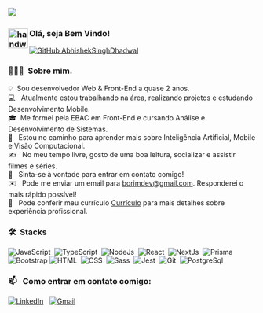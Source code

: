 <a href="https://borim-portfolio.vercel.app/" target="_blank"><img src="https://imgur.com/rwdSFSc.png" /></a> &nbsp;

### <img alt="handwavegif" src="https://user-images.githubusercontent.com/39513876/112366216-8cfe7400-8cfe-11eb-8116-7d3dbae20e97.gif" width='40' align="left"/> Olá, seja Bem Vindo!
[![GitHub AbhishekSinghDhadwal](https://img.shields.io/github/followers/guilhermeborim?label=follow&style=social)](https://github.com/guilhermeborim)&nbsp;

### 👨🏻‍💻 &nbsp;Sobre mim.

💡&nbsp; Sou desenvolvedor Web & Front-End a quase 2 anos.\
💻 &nbsp; Atualmente estou trabalhando na área, realizando projetos e estudando Desenvolvimento Mobile.\
🎓&nbsp; Me formei pela EBAC em Front-End e cursando Análise e Desenvolvimento de Sistemas.\
🌱 &nbsp; Estou no caminho para aprender mais sobre Inteligência Artificial, Mobile e Visão Computacional.\
✍️ &nbsp; No meu tempo livre, gosto de uma boa leitura, socializar e assistir filmes e séries.\
💬 &nbsp; Sinta-se à vontade para entrar em contato comigo!\
✉️ &nbsp; Pode me enviar um email para borimdev@gmail.com. Responderei o mais rápido possível!\
📄 &nbsp; Pode conferir meu currículo [Currículo](https://drive.google.com/file/d/1DAm9Xuk0H9u1AL_t9i0-xH5sDrDphD-5/view?usp=sharing) para mais detalhes sobre experiência profissional.


### 🛠 &nbsp;Stacks

![JavaScript](https://img.shields.io/badge/-JavaScript-05122A?style=flat&logo=javascript)&nbsp;
![TypeScript](https://img.shields.io/badge/-TypeScript-05122A?style=flat&logo=typescript)&nbsp;
![NodeJs](https://img.shields.io/badge/-Node.js-05122A?style=flat&logo=node.js)&nbsp;
![React](https://img.shields.io/badge/-React-05122A?style=flat&logo=react)&nbsp;
![NextJs](https://img.shields.io/badge/-Next.js-05122A?style=flat&logo=next.js)&nbsp;
![Prisma](https://img.shields.io/badge/-Prisma-05122A?style=flat&logo=prisma)&nbsp;
![Bootstrap](https://img.shields.io/badge/-Bootstrap-05122A?style=flat&logo=bootstrap&logoColor=563D7C)
![HTML](https://img.shields.io/badge/-HTML-05122A?style=flat&logo=HTML5)&nbsp;
![CSS](https://img.shields.io/badge/-CSS-05122A?style=flat&logo=CSS3&logoColor=1572B6)&nbsp;
![Sass](https://img.shields.io/badge/-Sass-05122A?style=flat&logo=sass)&nbsp;
![Jest](https://img.shields.io/badge/-Jest-05122A?style=flat&logo=jest)&nbsp;
![Git](https://img.shields.io/badge/-Git-05122A?style=flat&logo=git)&nbsp;
![PostgreSql](https://img.shields.io/badge/-PostgreSql-05122A?style=flat&logo=postgresql)&nbsp;


### 📫 &nbsp; Como entrar em contato comigo:


<a href="https://www.linkedin.com/in/guilherme-borim/"><img alt="LinkedIn" src="https://img.shields.io/badge/linkedin%20-%230077B5.svg?&style=flat&logo=linkedin&logoColor=white"/></a> &nbsp;
<a href="mailto:borimdev@gmail.com"><img alt="Gmail" src="https://img.shields.io/badge/Gmail-D14836?style=flat&logo=gmail&logoColor=white" /></a> &nbsp;
